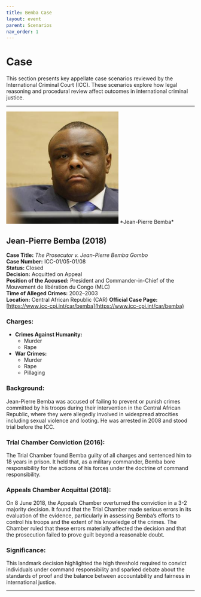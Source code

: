 ```yaml
---
title: Bemba Case
layout: event
parent: Scenarios
nav_order: 1
---
```


# Case

This section presents key appellate case scenarios reviewed by the International Criminal Court (ICC). These scenarios explore how legal reasoning and procedural review affect outcomes in international criminal justice.

---

<img src="../assets/images/bemba.jpeg" alt="Jean-Pierre Bemba" />
*Jean-Pierre Bemba*

## Jean-Pierre Bemba (2018)

**Case Title:** *The Prosecutor v. Jean-Pierre Bemba Gombo*  
**Case Number:** ICC-01/05-01/08  
**Status:** Closed  
**Decision:** Acquitted on Appeal  
**Position of the Accused:** President and Commander-in-Chief of the Mouvement de libération du Congo (MLC)  
**Time of Alleged Crimes:** 2002–2003  
**Location:** Central African Republic (CAR)
**Official Case Page:** [https://www.icc-cpi.int/car/bemba](https://www.icc-cpi.int/car/bemba)


### Charges:
- **Crimes Against Humanity:**  
  - Murder  
  - Rape  
- **War Crimes:**  
  - Murder  
  - Rape  
  - Pillaging

### Background:
Jean-Pierre Bemba was accused of failing to prevent or punish crimes committed by his troops during their intervention in the Central African Republic, where they were allegedly involved in widespread atrocities including sexual violence and looting. He was arrested in 2008 and stood trial before the ICC.

### Trial Chamber Conviction (2016):
The Trial Chamber found Bemba guilty of all charges and sentenced him to 18 years in prison. It held that, as a military commander, Bemba bore responsibility for the actions of his forces under the doctrine of command responsibility.

### Appeals Chamber Acquittal (2018):
On 8 June 2018, the Appeals Chamber overturned the conviction in a 3-2 majority decision. It found that the Trial Chamber made serious errors in its evaluation of the evidence, particularly in assessing Bemba’s efforts to control his troops and the extent of his knowledge of the crimes. The Chamber ruled that these errors materially affected the decision and that the prosecution failed to prove guilt beyond a reasonable doubt.

### Significance:
This landmark decision highlighted the high threshold required to convict individuals under command responsibility and sparked debate about the standards of proof and the balance between accountability and fairness in international justice.

---


